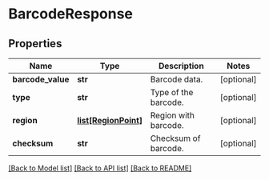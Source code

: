 # BarcodeResponse

## Properties
Name | Type | Description | Notes
------------ | ------------- | ------------- | -------------
**barcode_value** | **str** | Barcode data. | [optional] 
**type** | **str** | Type of the barcode. | [optional] 
**region** | [**list[RegionPoint]**](RegionPoint.md) | Region with barcode. | [optional] 
**checksum** | **str** | Checksum of barcode. | [optional] 

[[Back to Model list]](../README.md#documentation-for-models) [[Back to API list]](../README.md#documentation-for-api-endpoints) [[Back to README]](../README.md)


